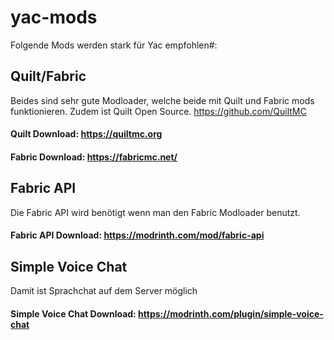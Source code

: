 # yac-mods
Folgende Mods werden stark für Yac empfohlen#:

## Quilt/Fabric
  Beides sind sehr gute Modloader, welche beide mit Quilt und Fabric mods funktionieren.
  Zudem ist Quilt Open Source. https://github.com/QuiltMC
#### Quilt Download: https://quiltmc.org
#### Fabric Download: https://fabricmc.net/

## Fabric API
  Die Fabric API wird benötigt wenn man den Fabric Modloader benutzt.
#### Fabric API Download: https://modrinth.com/mod/fabric-api

## Simple Voice Chat
  Damit ist Sprachchat auf dem Server möglich
#### Simple Voice Chat Download: https://modrinth.com/plugin/simple-voice-chat



  
